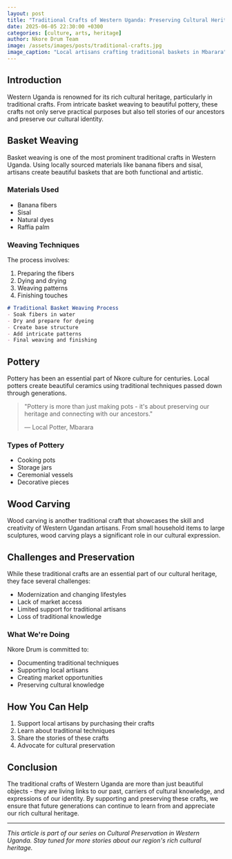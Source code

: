 ```yaml
---
layout: post
title: "Traditional Crafts of Western Uganda: Preserving Cultural Heritage"
date: 2025-06-05 22:30:00 +0300
categories: [culture, arts, heritage]
author: Nkore Drum Team
image: /assets/images/posts/traditional-crafts.jpg
image_caption: "Local artisans crafting traditional baskets in Mbarara"
---
```


## Introduction

Western Uganda is renowned for its rich cultural heritage, particularly in traditional crafts. From intricate basket weaving to beautiful pottery, these crafts not only serve practical purposes but also tell stories of our ancestors and preserve our cultural identity.

## Basket Weaving

Basket weaving is one of the most prominent traditional crafts in Western Uganda. Using locally sourced materials like banana fibers and sisal, artisans create beautiful baskets that are both functional and artistic.

### Materials Used

- Banana fibers
- Sisal
- Natural dyes
- Raffia palm

### Weaving Techniques

The process involves:
1. Preparing the fibers
2. Dying and drying
3. Weaving patterns
4. Finishing touches

```markdown
# Traditional Basket Weaving Process
- Soak fibers in water
- Dry and prepare for dyeing
- Create base structure
- Add intricate patterns
- Final weaving and finishing
```

## Pottery

Pottery has been an essential part of Nkore culture for centuries. Local potters create beautiful ceramics using traditional techniques passed down through generations.

> "Pottery is more than just making pots - it's about preserving our heritage and connecting with our ancestors."
> 
> — Local Potter, Mbarara

### Types of Pottery

- Cooking pots
- Storage jars
- Ceremonial vessels
- Decorative pieces

## Wood Carving

Wood carving is another traditional craft that showcases the skill and creativity of Western Ugandan artisans. From small household items to large sculptures, wood carving plays a significant role in our cultural expression.

## Challenges and Preservation

While these traditional crafts are an essential part of our cultural heritage, they face several challenges:

- Modernization and changing lifestyles
- Lack of market access
- Limited support for traditional artisans
- Loss of traditional knowledge

### What We're Doing

Nkore Drum is committed to:
- Documenting traditional techniques
- Supporting local artisans
- Creating market opportunities
- Preserving cultural knowledge

## How You Can Help

1. Support local artisans by purchasing their crafts
2. Learn about traditional techniques
3. Share the stories of these crafts
4. Advocate for cultural preservation

## Conclusion

The traditional crafts of Western Uganda are more than just beautiful objects - they are living links to our past, carriers of cultural knowledge, and expressions of our identity. By supporting and preserving these crafts, we ensure that future generations can continue to learn from and appreciate our rich cultural heritage.

---

*This article is part of our series on Cultural Preservation in Western Uganda. Stay tuned for more stories about our region's rich cultural heritage.*
